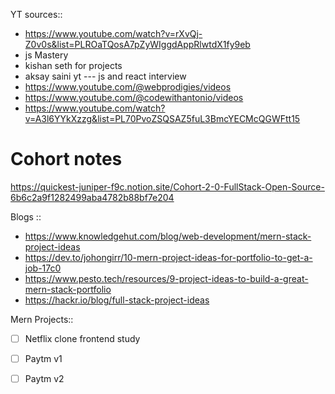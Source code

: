 YT sources::
- https://www.youtube.com/watch?v=rXvQj-Z0v0s&list=PLROaTQosA7pZyWIggdAppRlwtdX1fy9eb
- js Mastery
- kishan seth for projects
- aksay saini yt --- js and react interview
- https://www.youtube.com/@webprodigies/videos
- https://www.youtube.com/@codewithantonio/videos
- https://www.youtube.com/watch?v=A3l6YYkXzzg&list=PL70PvoZSQSAZ5fuL3BmcYECMcQGWFtt15

# Cohort notes
https://quickest-juniper-f9c.notion.site/Cohort-2-0-FullStack-Open-Source-6b6c2a9f1282499aba4782b88bf7e204

Blogs ::
- https://www.knowledgehut.com/blog/web-development/mern-stack-project-ideas
- https://dev.to/johongirr/10-mern-project-ideas-for-portfolio-to-get-a-job-17c0
- https://www.pesto.tech/resources/9-project-ideas-to-build-a-great-mern-stack-portfolio
- https://hackr.io/blog/full-stack-project-ideas


Mern Projects::
- [ ] Netflix clone frontend study
- [ ] Paytm v1
- [ ] Paytm v2


